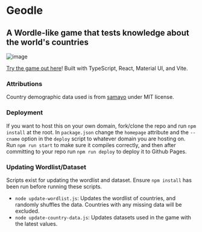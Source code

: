 # Geodle
## A Wordle-like game that tests knowledge about the world's countries

![image](https://github.com/user-attachments/assets/faf45c4f-b449-4986-9e07-26a58a76beea)

[Try the game out here](https://geodle.me)! Built with TypeScript, React, Material UI, and Vite. 

### Attributions

Country demographic data used is from [samayo](https://github.com/samayo/country-json) under MIT license.

### Deployment

If you want to host this on your own domain, fork/clone the repo and run `npm install` at the root. In `package.json` change the `homepage` attribute and the `--cname` option in the `deploy` script to whatever domain you are hosting on. Run `npm run start` to make sure it compiles correctly, and then after committing to your repo run `npm run deploy` to deploy it to Github Pages.

### Updating Wordlist/Dataset

Scripts exist for updating the wordlist and dataset. Ensure `npm install` has been run before running these scripts.

- `node update-wordlist.js`: Updates the wordlist of countries, and randomly shuffles the data. Countries with any missing data will be excluded.
- `node update-country-data.js`: Updates datasets used in the game with the latest values.
